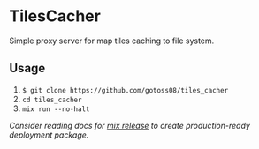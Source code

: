 # TilesCacher

Simple proxy server for map tiles caching to file system.

## Usage

1. `$ git clone https://github.com/gotoss08/tiles_cacher`
1. `cd tiles_cacher`
1. `mix run --no-halt`

*Consider reading docs for [mix release](https://hexdocs.pm/mix/Mix.Tasks.Release.html) to create production-ready deployment package.*
